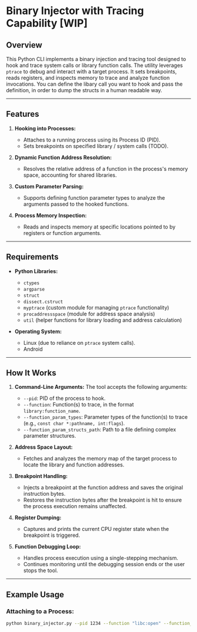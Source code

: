 # Binary Injector with Tracing Capability [WIP]

## Overview

This Python CLI implements a binary injection and tracing tool designed to hook and trace system calls or library function calls. 
The utility leverages `ptrace` to debug and interact with a target process. 
It sets breakpoints, reads registers, and inspects memory to trace and analyze function invocations. You can define the libary call you want to hook and pass the definition, in order to dump the structs in a human readable way.

---

## Features
1. **Hooking into Processes:**
   - Attaches to a running process using its Process ID (PID).
   - Sets breakpoints on specified library / system calls (TODO).

2. **Dynamic Function Address Resolution:**
   - Resolves the relative address of a function in the process's memory space, accounting for shared libraries.

3. **Custom Parameter Parsing:**
   - Supports defining function parameter types to analyze the arguments passed to the hooked functions.

4. **Process Memory Inspection:**
   - Reads and inspects memory at specific locations pointed to by registers or function arguments.

---

## Requirements

- **Python Libraries:**
  - `ctypes`
  - `argparse`
  - `struct`
  - `dissect.cstruct`
  - `myptrace` (custom module for managing `ptrace` functionality)
  - `procaddressspace` (module for address space analysis)
  - `util` (helper functions for library loading and address calculation)

- **Operating System:**
  - Linux (due to reliance on `ptrace` system calls).
  - Android

---

## How It Works

1. **Command-Line Arguments:**
   The tool accepts the following arguments:
   - `--pid`: PID of the process to hook.
   - `--function`: Function(s) to trace, in the format `library:function_name`.
   - `--function_param_types`: Parameter types of the function(s) to trace (e.g., `const char *:pathname, int:flags`).
   - `--function_param_structs_path`: Path to a file defining complex parameter structures.
   <!-- - `command`: The command to execute post-function invocation. -->

2. **Address Space Layout:**
   - Fetches and analyzes the memory map of the target process to locate the library and function addresses.

3. **Breakpoint Handling:**
   - Injects a breakpoint at the function address and saves the original instruction bytes.
   - Restores the instruction bytes after the breakpoint is hit to ensure the process execution remains unaffected.

4. **Register Dumping:**
   - Captures and prints the current CPU register state when the breakpoint is triggered.

5. **Function Debugging Loop:**
   - Handles process execution using a single-stepping mechanism.
   - Continues monitoring until the debugging session ends or the user stops the tool.

---

## Example Usage

### Attaching to a Process:
```bash
python binary_injector.py --pid 1234 --function "libc:open" --function_param_types "const char *:pathname, int:flags"
```
